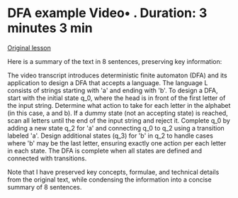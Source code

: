# DFA example Video• . Duration: 3 minutes 3 min

[Original lesson](https://www.coursera.org/learn/uol-fundamentals-of-computer-science/lecture/nTXiv/dfa-example)

Here is a summary of the text in 8 sentences, preserving key information:

The video transcript introduces deterministic finite automaton (DFA) and its application to design a DFA that accepts a language. The language L consists of strings starting with 'a' and ending with 'b'. To design a DFA, start with the initial state q_0, where the head is in front of the first letter of the input string. Determine what action to take for each letter in the alphabet (in this case, a and b). If a dummy state (not an accepting state) is reached, scan all letters until the end of the input string and reject it. Complete q_0 by adding a new state q_2 for 'a' and connecting q_0 to q_2 using a transition labeled 'a'. Design additional states (q_3) for 'b' in q_2 to handle cases where 'b' may be the last letter, ensuring exactly one action per each letter in each state. The DFA is complete when all states are defined and connected with transitions.

Note that I have preserved key concepts, formulae, and technical details from the original text, while condensing the information into a concise summary of 8 sentences.

